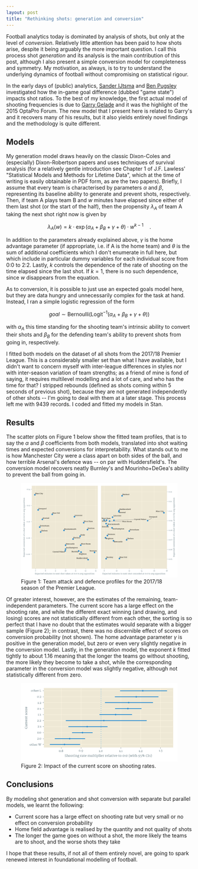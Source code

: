 ```yaml
---
layout: post
title: "Rethinking shots: generation and conversion"
---
```


Football analytics today is dominated by analysis of shots, but only
at the level of _conversion_. Relatively little attention has been
paid to how shots arise, despite it being arguably the 
more important question. I call this process shot _generation_ and its 
analysis is the main contribution of this post, although I also present a simple
conversion model for completeness and symmetry. My motivation, as always, 
is to try to understand the underlying dynamics of 
football without compromising on statistical rigour.

In the early days of (public) analytics, 
[Sander IJtsma](http://11tegen11.net/2013/03/16/the-next-step-in-football-analytics-game-states/)
and [Ben Pugsley](https://statsbomb.com/2013/12/score-effects/)
investigated how the in-game goal difference (dubbed "game state") impacts
shot ratios. To the best of my knowledge, the first actual model of 
shooting frequencies is due to 
[Garry Gelade](http://business-analytic.co.uk/blog/goals-change-games-the-effect-of-game-state-on-attack-intensity/)
and it was the highlight of the 2015 OptaPro Forum. The new model that I present here is
related to Garry's and it recovers many of his results, but it also
yields entirely novel findings and the methodology is quite different.

## Models

My generation model draws heavily on the classic Dixon-Coles and
(especially) Dixon-Robertson papers and uses techniques of survival analysis (for a
relatively gentle introduction see Chapter 1 of J.F. Lawless'
"Statistical Models and Methods for Lifetime Data", which at the time
of writing is easily obtainable in PDF form, as are the two
papers). Briefly, I assume that every team is characterised by
parameters $\alpha$ and $\beta$, representing its baseline ability to
generate and prevent shots, respectively. Then, if team A plays team B
and $w$ minutes have elapsed since either of them last shot (or the
start of the half), then the propensity $\lambda_A$ of team A taking
the next shot right now is given by

$$
\lambda_A(w) = k\cdot \exp(\alpha_A + \beta_B + \gamma + \theta)\cdot w^{k-1} \quad .
$$

In addition to the parameters already explained above, $\gamma$ is the
home advantage parameter (if appropriate, i.e. if A is the home team) and
$\theta$ is the sum of additional coefficients which I don't enumerate in full
here, but which include in particular dummy variables for each individual score
from 0:0 to 2:2. Lastly, $k$ controls the dependence of the rate of shooting 
on the time elapsed since the last shot. If $k=1$, there is no such
dependence, since $w$ disappears from the equation.

As to conversion, it is possible to just use an expected goals model here, 
but they are data hungry and unnecessarily complex for the task at hand.
Instead, I ran a simple logistic regression of the form

$$
\textit{goal} \sim \textrm{Bernoulli}(\textrm{Logit}^{-1}(\alpha_A + \beta_B + \gamma + \theta))
$$

with $\alpha_A$ this time standing for the shooting team's intrinsic
ability to convert their shots and $\beta_B$ for the defending team's
ability to prevent shots from going in, respectively.

I fitted both models on the dataset of all shots from the
2017/18 Premier League. This is a considerably smaller set than what I
have available, but I didn't want to concern myself with inter-league
differences in styles nor with inter-season variation of team
strengths; as a friend of mine is fond of saying, it requires multilevel modelling and 
a lot of care, and who has the time for that? I stripped rebounds (defined as 
shots coming within 5 seconds of previous shot), because they are not generated
independently of other shots -- I'm going to deal with them at a later
stage. This process left me with 9439 records. I coded and fitted my
models in Stan.

## Results

The scatter plots on Figure 1 below show the fitted team profiles, that is to say the
$\alpha$ and $\beta$ coefficients from both models, translated into shot waiting times and
expected conversions for interpretability. What stands out to me is how
Manchester City were a class apart on both sides of the ball, and how
terrible Arsenal's defence was -- on par with Huddersfield's. The conversion model
recovers neatly Burnley's and Mourinho+DeGea's ability to prevent the ball 
from going in.

<figure>
  <img src="assets/figures/shotgen_scatter.png" />
  <figcaption>
    Figure 1: Team attack and defence profiles for the 2017/18 season of the Premier League.
  </figcaption>
</figure>

Of greater interest, however, are the estimates of the remaining, team-independent parameters. The current score has a large effect on the shooting rate, and while the different exact winning (and drawing, and losing) scores are not statistically different from each other, the sorting is
so perfect that I have no doubt that the estimates would separate with a bigger
sample (Figure 2); in contrast, there was no discernible effect of scores on conversion
probability (not shown). The home advantage parameter $\gamma$ is positive in the generation
model, but zero or even very slightly negative in the conversion model. 
Lastly, in the generation model, the exponent $k$ fitted tightly to
about 1.16 meaning that the longer the teams go without shooting, the more
likely they become to take a shot, while the corresponding parameter in the 
conversion model was slightly negative, although not statistically different from zero.

<figure>
  <img src="assets/figures/shotgen_scores.png" />
  <figcaption>
    Figure 2: Impact of the current score on shooting rates.
  </figcaption>
</figure>


## Conclusions

By modeling shot generation and shot conversion with separate but parallel models, 
we learnt the following:

* Current score has a large effect on shooting rate but very small or no effect on conversion probability
* Home field advantage is realised by the quantity and not quality of shots
* The longer the game goes on without a shot, the more likely the teams are to shoot, and the worse shots they take

I hope that these results, if not all of them entirely novel, are going to 
spark renewed interest in foundational modelling of football.